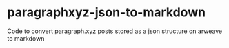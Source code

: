# paragraphxyz-json-to-markdown
Code to convert paragraph.xyz posts stored as a json structure on arweave to markdown
